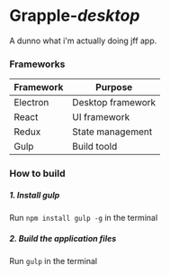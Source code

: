 # Grapple-*desktop*

A dunno what i'm actually doing jff app.

### Frameworks

Framework | Purpose
--- | ---
Electron  | Desktop framework
React | UI framework
Redux | State management
Gulp | Build toold


### How to build

##### 1. Install gulp
Run `npm install gulp -g` in the terminal

##### 2. Build the application files
Run `gulp` in the terminal
